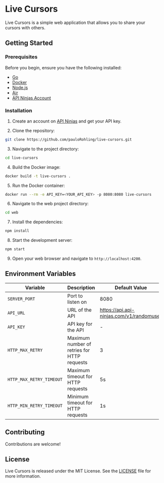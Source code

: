 # Live Cursors

Live Cursors is a simple web application that allows you to share your cursors with others.

## Getting Started

### Prerequisites

Before you begin, ensure you have the following installed:

- [Go](https://go.dev/doc/install)
- [Docker](https://docs.docker.com/get-docker/)
- [Node.js](https://nodejs.org/en/download/)
- [Air](https://github.com/air-verse/air)
- [API Ninjas Account](https://api-ninjas.com/)

### Installation

1. Create an account on [API Ninjas](https://api-ninjas.com/) and get your API key.

2. Clone the repository:

```bash
git clone https://github.com/pauloRohling/live-cursors.git
```

3. Navigate to the project directory:

```bash
cd live-cursors
```

4. Build the Docker image:

```bash
docker build -t live-cursors .
```

5. Run the Docker container:

```bash
docker run --rm -e API_KEY=<YOUR_API_KEY> -p 8080:8080 live-cursors
```

6. Navigate to the web project directory:

```bash
cd web
```

7. Install the dependencies:

```bash
npm install
```

8. Start the development server:

```bash
npm start
```

9. Open your web browser and navigate to `http://localhost:4200`.

## Environment Variables

| Variable                 | Description                                 | Default Value                            | Required |
|--------------------------|---------------------------------------------|------------------------------------------|----------|
| `SERVER_PORT`            | Port to listen on                           | 8080                                     | false    |
| `API_URL`                | URL of the API                              | https://api.api-ninjas.com/v1/randomuser | false    |
| `API_KEY`                | API key for the API                         | -                                        | true     |
| `HTTP_MAX_RETRY`         | Maximum number of retries for HTTP requests | 3                                        | false    |
| `HTTP_MAX_RETRY_TIMEOUT` | Maximum timeout for HTTP requests           | 5s                                       | false    |
| `HTTP_MIN_RETRY_TIMEOUT` | Minimum timeout for HTTP requests           | 1s                                       | false    |

## Contributing

Contributions are welcome!

## License

Live Cursors is released under the MIT License. See the [LICENSE](LICENSE) file for more information.